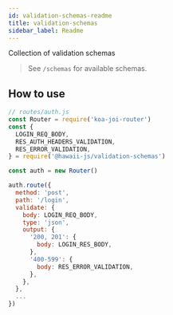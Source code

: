```yaml
---
id: validation-schemas-readme
title: validation-schemas
sidebar_label: Readme
---
```

Collection of validation schemas

> See `/schemas` for available schemas.

## How to use
```javascript
// routes/auth.js
const Router = require('koa-joi-router')
const {
  LOGIN_REQ_BODY,
  RES_AUTH_HEADERS_VALIDATION,
  RES_ERROR_VALIDATION,
} = require('@hawaii-js/validation-schemas')

const auth = new Router()

auth.route({
  method: 'post',
  path: '/login',
  validate: {
    body: LOGIN_REQ_BODY,
    type: 'json',
    output: {
      '200, 201': {
        body: LOGIN_RES_BODY,
      },
      '400-599': {
        body: RES_ERROR_VALIDATION,
      },
    },
  },
  ...
})
```
